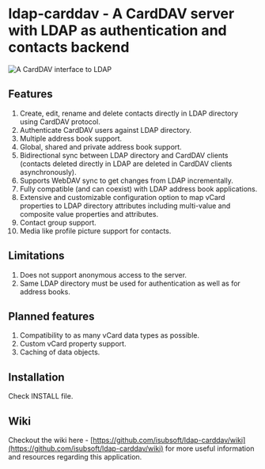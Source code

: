 # ldap-carddav - A CardDAV server with LDAP as authentication and contacts backend
![A CardDAV interface to LDAP](https://github.com/user-attachments/assets/e7d0f02a-bfd1-489f-b8a8-e0aef168c035)

## Features
1. Create, edit, rename and delete contacts directly in LDAP directory using CardDAV protocol.
2. Authenticate CardDAV users against LDAP directory.
3. Multiple address book support.
4. Global, shared and private address book support.
5. Bidirectional sync between LDAP directory and CardDAV clients (contacts deleted directly in LDAP are deleted in CardDAV clients asynchronously).
6. Supports WebDAV sync to get changes from LDAP incrementally.
7. Fully compatible (and can coexist) with LDAP address book applications.
8. Extensive and customizable configuration option to map vCard properties to LDAP directory attributes including multi-value and composite value properties and attributes.
9. Contact group support.
10. Media like profile picture support for contacts.

## Limitations
1. Does not support anonymous access to the server.
2. Same LDAP directory must be used for authentication as well as for address books.

## Planned features
1. Compatibility to as many vCard data types as possible.
2. Custom vCard property support.
3. Caching of data objects.

## Installation
Check INSTALL file.

## Wiki
Checkout the wiki here - [https://github.com/isubsoft/ldap-carddav/wiki](https://github.com/isubsoft/ldap-carddav/wiki) for more useful information and resources regarding this application.
